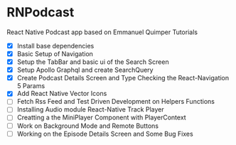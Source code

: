 # RNPodcast

React Native Podcast app based on Emmanuel Quimper Tutorials

- [x] Install base dependencies
- [x] Basic Setup of Navigation
- [x] Setup the TabBar and basic ui of the Search Screen
- [x] Setup Apollo Graphql and create SearchQuery
- [x] Create Podcast Details Screen and Type Checking the React-Navigation 5 Params
- [x] Add React Native Vector Icons
- [ ] Fetch Rss Feed and Test Driven Development on Helpers Functions
- [ ] Installing Audio module React-Native Track Player
- [ ] Creatting a the MiniPlayer Component with PlayerContext
- [ ] Work on Background Mode and Remote Buttons
- [ ] Working on the Episode Details Screen and Some Bug Fixes
